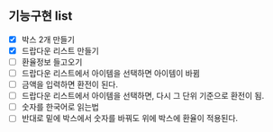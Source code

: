 ## 기능구현 list

-   [x] 박스 2개 만들기
-   [x] 드랍다운 리스트 만들기
-   [ ] 환율정보 들고오기
-   [ ] 드랍다운 리스트에서 아이템을 선택하면 아이템이 바뀜
-   [ ] 금액을 입력하면 환전이 된다.
-   [ ] 드랍다운 리스트에서 아이템을 선택하면, 다시 그 단위 기준으로 환전이 됨.
-   [ ] 숫자를 한국어로 읽는법
-   [ ] 반대로 밑에 박스에서 숫자를 바꿔도 위에 박스에 환율이 적용된다.
